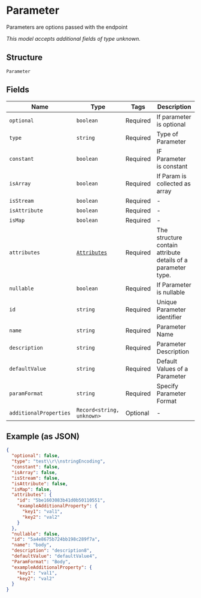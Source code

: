 
# Parameter

Parameters are options passed with the endpoint

*This model accepts additional fields of type unknown.*

## Structure

`Parameter`

## Fields

| Name | Type | Tags | Description |
|  --- | --- | --- | --- |
| `optional` | `boolean` | Required | If parameter is optional |
| `type` | `string` | Required | Type of Parameter |
| `constant` | `boolean` | Required | IF Parameter is constant |
| `isArray` | `boolean` | Required | If Param is collected as array |
| `isStream` | `boolean` | Required | - |
| `isAttribute` | `boolean` | Required | - |
| `isMap` | `boolean` | Required | - |
| `attributes` | [`Attributes`](../../doc/models/attributes.md) | Required | The structure contain attribute details of a parameter type. |
| `nullable` | `boolean` | Required | If Parameter is nullable |
| `id` | `string` | Required | Unique Parameter identifier |
| `name` | `string` | Required | Parameter Name |
| `description` | `string` | Required | Parameter Description |
| `defaultValue` | `string` | Required | Default Values of a Parameter |
| `paramFormat` | `string` | Required | Specify Parameter Format |
| `additionalProperties` | `Record<string, unknown>` | Optional | - |

## Example (as JSON)

```json
{
  "optional": false,
  "type": "test\\r\\nstringEncoding",
  "constant": false,
  "isArray": false,
  "isStream": false,
  "isAttribute": false,
  "isMap": false,
  "attributes": {
    "id": "5be1603083b41d0b50110551",
    "exampleAdditionalProperty": {
      "key1": "val1",
      "key2": "val2"
    }
  },
  "nullable": false,
  "id": "5a4e8675b724bb198c289f7a",
  "name": "body",
  "description": "description8",
  "defaultValue": "defaultValue4",
  "ParamFormat": "Body",
  "exampleAdditionalProperty": {
    "key1": "val1",
    "key2": "val2"
  }
}
```

